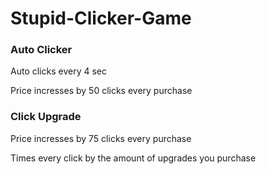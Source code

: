# Stupid-Clicker-Game

### Auto Clicker

Auto clicks every 4 sec

Price incresses by 50 clicks every purchase

### Click Upgrade

Price incresses by 75 clicks every purchase

Times every click by the amount of upgrades you purchase
